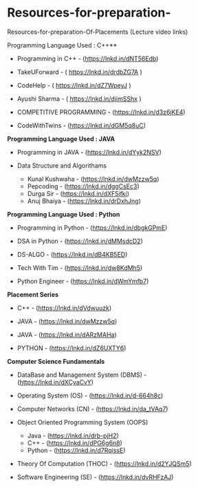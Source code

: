 # Resources-for-preparation-
Resources-for-preparation-Of-Placements (Lecture video links)

Programming Language Used : C++**

- Programming in C++ - (https://lnkd.in/dNT56Edb)

- TakeUForward - ( https://lnkd.in/drdbZG7A )

- CodeHelp - ( https://lnkd.in/dZ7WpeyJ )

- Ayushi Sharma - ( https://lnkd.in/djimSShx )

- COMPETITIVE PROGRAMMING - (https://lnkd.in/d3z6jKE4)

- CodeWithTwins - (https://lnkd.in/dGM5q8uC)


**Programming Language Used : JAVA**

- Programming in JAVA - (https://lnkd.in/dYyk2NSV)

- Data Structure and Algorithams
  - Kunal Kushwaha - (https://lnkd.in/dwMzzw5q)
  - Pepcoding - (https://lnkd.in/dggCsEc3)
  - Durga Sir - (https://lnkd.in/dXF5ifkj)
  - Anuj Bhaiya - (https://lnkd.in/drDxhJng)
   
 
**Programming Language Used : Python**

- Programming in Python - (https://lnkd.in/dbgkGPmE)

- DSA in Python - (https://lnkd.in/dMMsdcD2)

- DS-ALGO - (https://lnkd.in/dB4KB5ED)

- Tech With Tim - (https://lnkd.in/dw8KdMh5)

- Python Engineer - (https://lnkd.in/dWmYmfb7)


**Placement Series**

- C++ - (https://lnkd.in/dVdwuuzk)

- JAVA - (https://lnkd.in/dwMzzw5q)

- JAVA - (https://lnkd.in/dARzMAHa)

- PYTHON - (https://lnkd.in/dZ6UXTY6)


**Computer Science Fundamentals**

- DataBase and Management System (DBMS) - (https://lnkd.in/dXCyaCvY)

- Operating System (OS) - (https://lnkd.in/d-664h8c)

- Computer Networks (CN) - (https://lnkd.in/da_tVAq7)

- Object Oriented Programming System (OOPS)
  - Java - (https://lnkd.in/drb-pjH2)
  - C++ - (https://lnkd.in/dPG6g6n8)
  - Python - (https://lnkd.in/d7RqissE)
- Theory Of Computation (THOC) - (https://lnkd.in/d2YJQSm5)

- Software Engineering (SE) - (https://lnkd.in/dvRHFzAJ)
